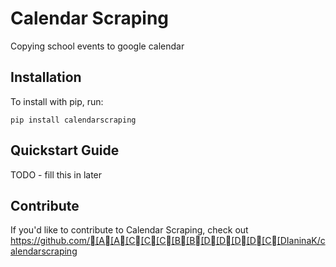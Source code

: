 Calendar Scraping
======

Copying school events to google calendar

Installation
------------

To install with pip, run:

    pip install calendarscraping

Quickstart Guide
----------------

TODO - fill this in later

Contribute
----------

If you'd like to contribute to Calendar Scraping, check out https://github.com/[A[A[C[C[C[B[B[D[D[D[D[C[DIaninaK/calendarscraping
